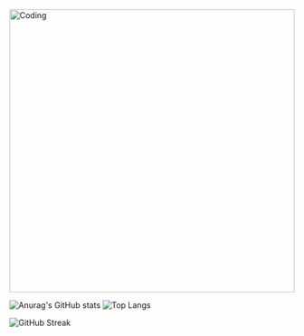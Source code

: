 <img align="center" alt="Coding" width="100%" height="500" src="https://media.tenor.com/ex3kjWMZ4ScAAAAC/sky-kimionawa.gif">

![Anurag's GitHub stats](https://github-readme-stats.vercel.app/api?username=tecnicoemerson&show_icons=true&theme=tokyonight)
![Top Langs](https://github-readme-stats.vercel.app/api/top-langs/?username=tecnicoemerson&layout=&theme=tokyonight)

![GitHub Streak](https://github-readme-streak-stats.herokuapp.com/?user=tecnicoemerson&theme=tokyonight)




